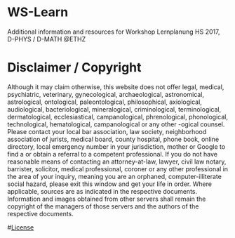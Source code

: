 # WS-Learn
Additional information and resources for Workshop Lernplanung HS 2017, D-PHYS / D-MATH @ETHZ

# Disclaimer / Copyright
Although it may claim otherwise, this website does not offer legal, medical, psychiatric, veterinary, gynecological, archaeological, astronomical, astrological, ontological, paleontological, philosophical, axiological, audiological, bacteriological, mineralogical, criminological, terminological, dermatological, ecclesiastical, campanological, phrenological, phonological, technological, hematological, campanological or any other -ogical counsel.
Please contact your local bar association, law society, neighborhood association of jurists, medical board, county hospital, phone book, online directory, local emergency number in your jurisdiction, mother or Google to find a or obtain a referral to a competent professional. If you do not have reasonable means of contacting an attorney-at-law, lawyer, civil law notary, barrister, solicitor, medical professional, coroner or any other professional in the area of your inquiry, meaning you are an orphaned, computer-illiterate social hazard, please exit this window and get your life in order.
Where applicable, sources are as indicated in the respective documents. Information and images obtained from other servers shall remain the copyright of the managers of those servers and the authors of the respective documents. 

#[License](LICENSE.md)
